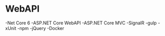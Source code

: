 # WebAPI

-Net Core 6
-ASP.NET Core WebAPI
-ASP.NET Core MVC
-SignalR
-gulp
-xUnit
-npm
-jQuery
-Docker